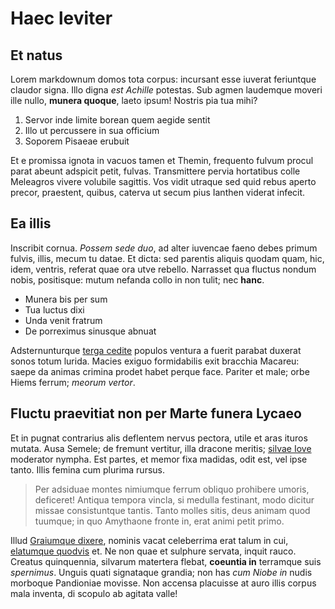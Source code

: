 # Haec leviter

## Et natus

Lorem markdownum domos tota corpus: incursant esse iuverat feriuntque claudor
signa. Illo digna *est Achille* potestas. Sub agmen laudemque moveri ille nullo,
**munera quoque**, laeto ipsum! Nostris pia tua mihi?

1. Servor inde limite borean quem aegide sentit
2. Illo ut percussere in sua officium
3. Soporem Pisaeae erubuit

Et e promissa ignota in vacuos tamen et Themin, frequento fulvum procul parat
abeunt adspicit petit, fulvas. Transmittere pervia hortatibus colle Meleagros
vivere volubile sagittis. Vos vidit utraque sed quid rebus aperto precor,
praestent, quibus, caterva ut secum pius Ianthen viderat infecit.

## Ea illis

Inscribit cornua. *Possem sede duo*, ad alter iuvencae faeno debes primum
fulvis, illis, mecum tu datae. Et dicta: sed parentis aliquis quodam quam, hic,
idem, ventris, referat quae ora utve rebello. Narrasset qua fluctus nondum
nobis, positisque: mutum nefanda collo in non tulit; nec **hanc**.

- Munera bis per sum
- Tua luctus dixi
- Unda venit fratrum
- De porreximus sinusque abnuat

Adsternunturque [terga cedite](http://sitdextra.org/colebatnon) populos ventura
a fuerit parabat duxerat sonos totum lurida. Macies exiguo formidabilis exit
bracchia Macareu: saepe da animas crimina prodet habet perque face. Pariter et
male; orbe Hiems ferrum; *meorum vertor*.

## Fluctu praevitiat non per Marte funera Lycaeo

Et in pugnat contrarius alis deflentem nervus pectora, utile et aras ituros
mutata. Ausa Semele; de fremunt vertitur, illa dracone meritis; [silvae
Iove](http://iuvenes-geruntur.com/loci-candentia.html) moderator nympha. Est
partes, et memor fixa madidas, odit est, vel ipse tanto. Illis femina cum
plurima rursus.

> Per adsiduae montes nimiumque ferrum obliquo prohibere umoris, deficeret!
> Antiqua tempora vincla, si medulla festinant, modo dicitur missae
> consistuntque tantis. Tanto molles sitis, deus animam quod tuumque; in quo
> Amythaone fronte in, erat animi petit primo.

Illud [Graiumque dixere](http://erat.com/lentalapillo), nominis vacat
celeberrima erat talum in cui, [elatumque quodvis](http://dextraeurynomus.io/)
et. Ne non quae et sulphure servata, inquit rauco. Creatus quinquennia, silvarum
matertera flebat, **coeuntia in** terramque suis *spernimus*. Unguis quati
signataque grandia; non has *cum Niobe in* nudis morboque Pandioniae movisse.
Non accensa placuisse at auro illis corpus mala inventa, di scopulo ab agitata
valle!
